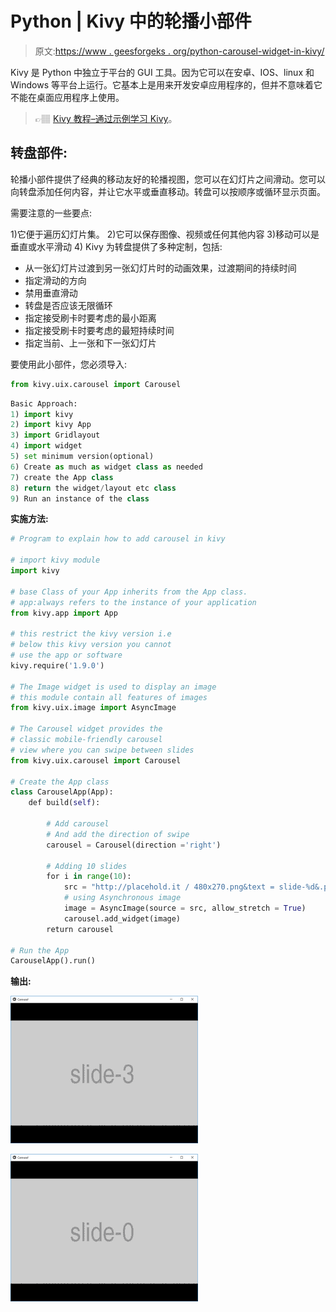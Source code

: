 # Python | Kivy 中的轮播小部件

> 原文:[https://www . geesforgeks . org/python-carousel-widget-in-kivy/](https://www.geeksforgeeks.org/python-carousel-widget-in-kivy/)

Kivy 是 Python 中独立于平台的 GUI 工具。因为它可以在安卓、IOS、linux 和 Windows 等平台上运行。它基本上是用来开发安卓应用程序的，但并不意味着它不能在桌面应用程序上使用。

> 👉🏽 [Kivy 教程–通过示例学习 Kivy](https://www.geeksforgeeks.org/kivy-tutorial/)。

## 转盘部件:

轮播小部件提供了经典的移动友好的轮播视图，您可以在幻灯片之间滑动。您可以向转盘添加任何内容，并让它水平或垂直移动。转盘可以按顺序或循环显示页面。

需要注意的一些要点:

1)它便于遍历幻灯片集。
2)它可以保存图像、视频或任何其他内容
3)移动可以是垂直或水平滑动
4) Kivy 为转盘提供了多种定制，包括:

*   从一张幻灯片过渡到另一张幻灯片时的动画效果，过渡期间的持续时间
*   指定滑动的方向
*   禁用垂直滑动
*   转盘是否应该无限循环
*   指定接受刷卡时要考虑的最小距离
*   指定接受刷卡时要考虑的最短持续时间
*   指定当前、上一张和下一张幻灯片

要使用此小部件，您必须导入:

```py
from kivy.uix.carousel import Carousel
```

```py
Basic Approach:
1) import kivy
2) import kivy App
3) import Gridlayout
4) import widget
5) set minimum version(optional)
6) Create as much as widget class as needed
7) create the App class
8) return the widget/layout etc class
9) Run an instance of the class
```

**实施方法:**

```py
# Program to explain how to add carousel in kivy 

# import kivy module    
import kivy  

# base Class of your App inherits from the App class.    
# app:always refers to the instance of your application   
from kivy.app import App 

# this restrict the kivy version i.e  
# below this kivy version you cannot  
# use the app or software  
kivy.require('1.9.0') 

# The Image widget is used to display an image 
# this module contain all features of images 
from kivy.uix.image import AsyncImage

# The Carousel widget provides the
# classic mobile-friendly carousel
# view where you can swipe between slides
from kivy.uix.carousel import Carousel

# Create the App class
class CarouselApp(App):
    def build(self):

        # Add carousel
        # And add the direction of swipe
        carousel = Carousel(direction ='right')

        # Adding 10 slides
        for i in range(10):
            src = "http://placehold.it / 480x270.png&text = slide-%d&.png" %i
            # using Asynchronous image            
            image = AsyncImage(source = src, allow_stretch = True)
            carousel.add_widget(image)
        return carousel

# Run the App
CarouselApp().run()
```

**输出:**

![](img/c3537e7f353d56a8ecb8fffcb504d07b.png)

![](img/eb45a18e87d8c50cfaab597f8385d864.png)